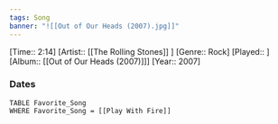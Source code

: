 ```yaml
---
tags: Song  
banner: "![[Out of Our Heads (2007).jpg]]"
---
```

[Time:: 2:14]
[Artist:: [[The Rolling Stones]] ]
[Genre:: Rock]
[Played:: ]
[Album:: [[Out of Our Heads (2007)]]]
[Year:: 2007]
### Dates
````dataview
TABLE Favorite_Song
WHERE Favorite_Song = [[Play With Fire]]
````